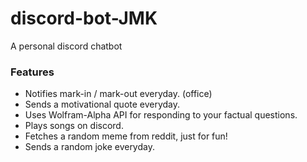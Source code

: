 # discord-bot-JMK

A personal discord chatbot

### Features

- Notifies mark-in / mark-out everyday. (office)
- Sends a motivational quote everyday.
- Uses Wolfram-Alpha API for responding to your factual questions.
- Plays songs on discord.
- Fetches a random meme from reddit, just for fun!
- Sends a random joke everyday.